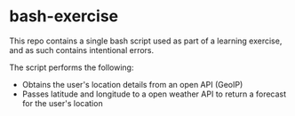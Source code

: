 # bash-exercise
This repo contains a single bash script used as part of a learning exercise, and as such contains intentional errors.

The script performs the following:

- Obtains the user's location details from an open API (GeoIP)
- Passes latitude and longitude to a open weather API to return a forecast for the user's location

